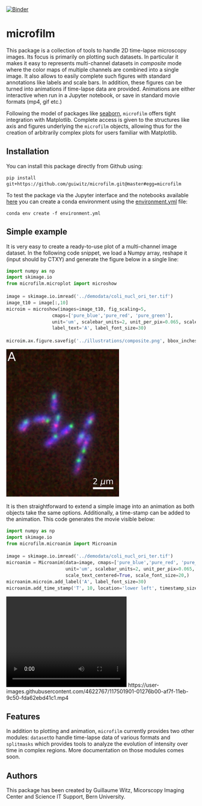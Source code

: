[![Binder](https://mybinder.org/badge_logo.svg)](https://mybinder.org/v2/gh/guiwitz/microfilm/master?urlpath=lab)
# microfilm

This package is a collection of tools to handle 2D time-lapse microscopy images. Its focus is primarily on plotting such datasets. In particular it makes it easy to represents multi-channel datasets in *composite* mode where the color maps of multiple channels are combined into a single image. It also allows to easily complete such figures with standard annotations like labels and scale bars. In addition, these figures can be turned into animations if time-lapse data are provided. Animations are either interactive when run in a Jupyter notebook, or save in standard movie formats (mp4, gif etc.)

Following the model of packages like [seaborn](https://seaborn.pydata.org/index.html), ```microfilm``` offers tight integration with Matplotlib. Complete access is given to the structures like axis and figures underlying the ```microfilm``` objects, allowing thus for the creation of arbitrarily complex plots for users familiar with Matplotlib.

## Installation

You can install this package directly from Github using: 

```
pip install git+https://github.com/guiwitz/microfilm.git@master#egg=microfilm
```

To test the package via the Jupyter interface and the notebooks available [here](notebooks) you can create a conda environment using the [environment.yml](binder/environment.yml) file:

```
conda env create -f environment.yml
```

## Simple example

It is very easy to create a ready-to-use plot of a multi-channel image dataset. In the following code snippet, we load a Numpy array, reshape it (input should by CTXY) and generate the figure below in a single line:

```python
import numpy as np
import skimage.io
from microfilm.microplot import microshow

image = skimage.io.imread('../demodata/coli_nucl_ori_ter.tif')
image_t10 = image[:,10]
microim = microshow(images=image_t10, fig_scaling=5,
                 cmaps=['pure_blue','pure_red', 'pure_green'],
                 unit='um', scalebar_units=2, unit_per_pix=0.065, scale_text_centered=True, scale_font_size=20,
                 label_text='A', label_font_size=30)

microim.ax.figure.savefig('../illustrations/composite.png', bbox_inches = 'tight', pad_inches = 0, dpi=600)
```

<img src="https://github.com/guiwitz/microfilm/raw/master/illustrations/composite.png" alt="image" width="300">


It is then straightforward to extend a simple image into an animation as both objects take the same options. Additionally, a time-stamp can be added to the animation. This code generates the movie visible below:

```python
import numpy as np
import skimage.io
from microfilm.microanim import Microanim

image = skimage.io.imread('../demodata/coli_nucl_ori_ter.tif')
microanim = Microanim(data=image, cmaps=['pure_blue','pure_red', 'pure_green'], fig_scaling=5,
                      unit='um', scalebar_units=2, unit_per_pix=0.065,
                      scale_text_centered=True, scale_font_size=20,)
microanim.microim.add_label('A', label_font_size=30)
microanim.add_time_stamp('T', 10, location='lower left', timestamp_size=20)
```

<video width="320" height="240" controls>
  <source src="https://user-images.githubusercontent.com/4622767/117501901-01276b00-af7f-11eb-9c50-fda62ebd41c1.mp4" type="video/mp4">
</video>
https://user-images.githubusercontent.com/4622767/117501901-01276b00-af7f-11eb-9c50-fda62ebd41c1.mp4

## Features

In addition to plotting and animation, ```microfilm``` currently provides two other modules: ```dataset```to handle time-lapse data of various formats and ```splitmasks``` which provides tools to analyze the evolution of intensity over time in complex regions. More documentation on those modules comes soon.

## Authors

This package has been created by Guillaume Witz, Micorscopy Imaging Center and Science IT Support, Bern University.
